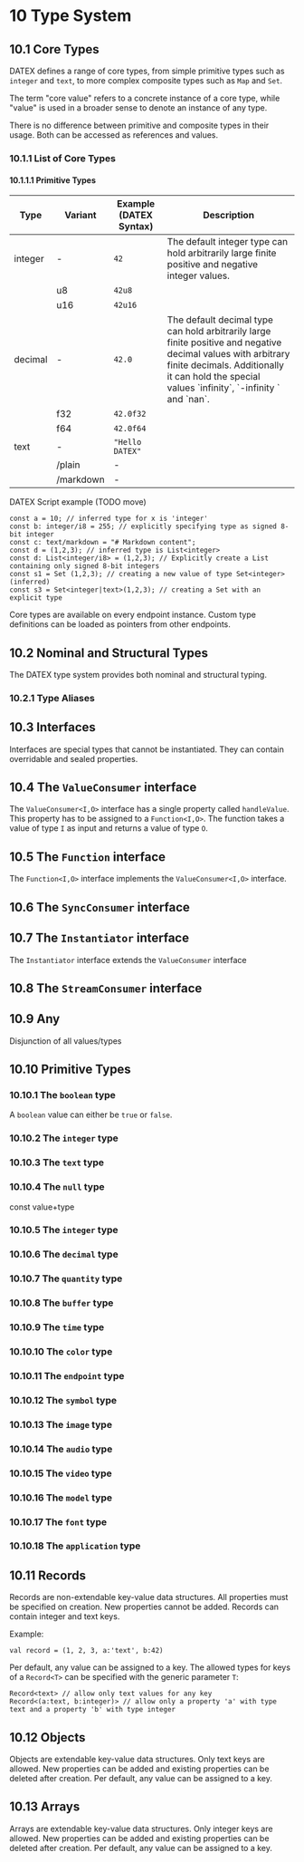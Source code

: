 # 10 Type System

## 10.1 Core Types

DATEX defines a range of core types, from simple primitive types such as
`integer` and `text`, to more complex composite types such as `Map` and `Set`.

The term "core value" refers to a concrete instance of a core type, while
"value" is used in a broader sense to denote an instance of any type.

There is no difference between primitive and composite types in their usage.
Both can be accessed as references and values.

### 10.1.1 List of Core Types

#### 10.1.1.1 Primitive Types

| Type    | Variant   | Example (DATEX Syntax) | Description                                                                                                                                                                                                           |
| ------- | --------- | ---------------------- | --------------------------------------------------------------------------------------------------------------------------------------------------------------------------------------------------------------------- |
| integer | -         | `42`                   | The default integer type can hold arbitrarily large finite positive and negative integer values.                                                                                                                      |
|         | u8        | `42u8`                 |                                                                                                                                                                                                                       |
|         | u16       | `42u16`                |                                                                                                                                                                                                                       |
| decimal | \-        | `42.0`                 | The default decimal type can hold arbitrarily large finite positive and negative decimal values with arbitrary finite decimals. Additionally it can hold the special values \`infinity\`, \`-infinity \` and \`nan\`. |
|         | f32       | `42.0f32`              |                                                                                                                                                                                                                       |
|         | f64       | `42.0f64`              |                                                                                                                                                                                                                       |
| text    | -         | `"Hello DATEX"`        |                                                                                                                                                                                                                       |
|         | /plain    | -                      |                                                                                                                                                                                                                       |
|         | /markdown | -                      |                                                                                                                                                                                                                       |

DATEX Script example (TODO move)

```datex
const a = 10; // inferred type for x is 'integer'
const b: integer/i8 = 255; // explicitly specifying type as signed 8-bit integer
const c: text/markdown = "# Markdown content";
const d = (1,2,3); // inferred type is List<integer>
const d: List<integer/i8> = (1,2,3); // Explicitly create a List containing only signed 8-bit integers
const s1 = Set (1,2,3); // creating a new value of type Set<integer> (inferred)
const s3 = Set<integer|text>(1,2,3); // creating a Set with an explicit type
```

Core types are available on every endpoint instance. Custom type definitions can
be loaded as pointers from other endpoints.

## 10.2 Nominal and Structural Types

The DATEX type system provides both nominal and structural typing.

### 10.2.1 Type Aliases

## 10.3 Interfaces

Interfaces are special types that cannot be instantiated. They can contain
overridable and sealed properties.

## 10.4 The `ValueConsumer` interface

The `ValueConsumer<I,O>` interface has a single property called `handleValue`.
This property has to be assigned to a `Function<I,O>`. The function takes a
value of type `I` as input and returns a value of type `O`.

## 10.5 The `Function` interface

The `Function<I,O>` interface implements the `ValueConsumer<I,O>` interface.

## 10.6 The `SyncConsumer` interface

## 10.7 The `Instantiator` interface

The `Instantiator` interface extends the `ValueConsumer` interface

## 10.8 The `StreamConsumer` interface

## 10.9 Any

Disjunction of all values/types

## 10.10 Primitive Types

### 10.10.1 The `boolean` type

A `boolean` value can either be `true` or `false`.

### 10.10.2 The `integer` type

### 10.10.3 The `text` type

### 10.10.4 The `null` type

const value+type

### 10.10.5 The `integer` type

### 10.10.6 The `decimal` type

### 10.10.7 The `quantity` type

### 10.10.8 The `buffer` type

### 10.10.9 The `time` type

### 10.10.10 The `color` type

### 10.10.11 The `endpoint` type

### 10.10.12 The `symbol` type

### 10.10.13 The `image` type

### 10.10.14 The `audio` type

### 10.10.15 The `video` type

### 10.10.16 The `model` type

### 10.10.17 The `font` type

### 10.10.18 The `application` type

## 10.11 Records

Records are non-extendable key-value data structures. All properties must be
specified on creation. New properties cannot be added. Records can contain
integer and text keys.

Example:

```datex
val record = (1, 2, 3, a:'text', b:42)
```

Per default, any value can be assigned to a key. The allowed types for keys of a
`Record<T>` can be specified with the generic parameter `T`:

```datex
Record<text> // allow only text values for any key
Record<(a:text, b:integer)> // allow only a property 'a' with type text and a property 'b' with type integer
```

## 10.12 Objects

Objects are extendable key-value data structures. Only text keys are allowed.
New properties can be added and existing properties can be deleted after
creation. Per default, any value can be assigned to a key.

## 10.13 Arrays

Arrays are extendable key-value data structures. Only integer keys are allowed.
New properties can be added and existing properties can be deleted after
creation. Per default, any value can be assigned to a key.
